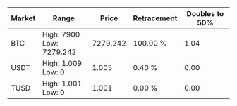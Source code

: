 | Market | Range | Price| Retracement | Doubles to 50% |
| --- | --- | --- | --- | --- |
| BTC | High: 7900<br />Low: 7279.242 | 7279.242 | 100.00 % | 1.04 |
| USDT | High: 1.009<br />Low: 0 | 1.005 | 0.40 % | 0.00 |
| TUSD | High: 1.001<br />Low: 0 | 1.001 | 0.00 % | 0.00 |
